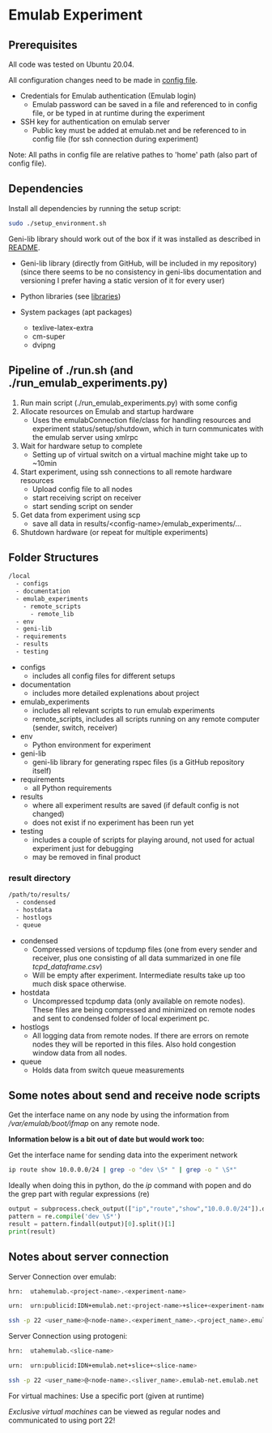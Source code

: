 # Emulab Experiment

## Prerequisites

All code was tested on Ubuntu 20.04.

All configuration changes need to be made in [config file](../emulab_experiments/emulab_config.yaml).

- Credentials for Emulab authentication (Emulab login)
  - Emulab password can be saved in a file and referenced to in config file, or be typed in at runtime during the experiment
- SSH key for authentication on emulab server
  - Public key must be added at emulab.net and be referenced to in config file (for ssh connection during experiment)

Note: All paths in config file are relative pathes to 'home' path (also part of config file).

## Dependencies

Install all dependencies by running the setup script:

~~~bash
sudo ./setup_environment.sh
~~~

Geni-lib library should work out of the box if it was installed as described in [README](../README.md).

- Geni-lib library (directly from GitHub, will be included in my repository) (since there seems to be no consistency in geni-libs documentation and versioning I prefer having a static version of it for every user)

- Python libraries (see [libraries](../requirements/requirements.txt))

- System packages (apt packages)
  - texlive-latex-extra
  - cm-super
  - dvipng

## Pipeline of ./run.sh (and ./run_emulab_experiments.py)

1. Run main script (./run_emulab_experiments.py) with some config
2. Allocate resources on Emulab and startup hardware
    - Uses the emulabConnection file/class for handling resources and experiment status/setup/shutdown, which in turn communicates with the emulab server using xmlrpc
3. Wait for hardware setup to complete
    - Setting up of virtual switch on a virtual machine might take up to ~10min
4. Start experiment, using ssh connections to all remote hardware resources
    - Upload config file to all nodes
    - start receiving script on receiver
    - start sending script on sender
5. Get data from experiment using scp
    - save all data in results/\<config-name\>/emulab_experiments/...
6. Shutdown hardware (or repeat for multiple experiments)

## Folder Structures

~~~bash
/local
  - configs
  - documentation
  - emulab_experiments
    - remote_scripts
      - remote_lib
  - env
  - geni-lib
  - requirements
  - results
  - testing
~~~

- configs
  - includes all config files for different setups
- documentation
  - includes more detailed explenations about project
- emulab_experiments
  - includes all relevant scripts to run emulab experiments
  - remote_scripts, includes all scripts running on any remote computer (sender, switch, receiver)
- env
  - Python environment for experiment
- geni-lib
  - geni-lib library for generating rspec files (is a GitHub repository itself)
- requirements
  - all Python requirements
- results
  - where all experiment results are saved (if default config is not changed)
  - does not exist if no experiment has been run yet
- testing
  - includes a couple of scripts for playing around, not used for actual experiment just for debugging
  - may be removed in final product

### result directory

~~~bash
/path/to/results/
  - condensed
  - hostdata
  - hostlogs
  - queue
~~~

- condensed
  - Compressed versions of tcpdump files (one from every sender and receiver, plus one consisting of all data summarized in one file *tcpd_dataframe.csv*)
  - Will be empty after experiment. Intermediate results take up too much disk space otherwise.
- hostdata
  - Uncompressed tcpdump data (only available on remote nodes). These files are being compressed and minimized on remote nodes and sent to condensed folder of local experiment pc.
- hostlogs
  - All logging data from remote nodes. If there are errors on remote nodes they will be reported in this files. Also hold congestion window data from all nodes.
- queue
  - Holds data from switch queue measurements

## Some notes about send and receive node scripts

Get the interface name on any node by using the information from */var/emulab/boot/ifmap* on any remote node.

**Information below is a bit out of date but would work too:**

Get the interface name for sending data into the experiment network

~~~bash
ip route show 10.0.0.0/24 | grep -o "dev \S* " | grep -o " \S*"
~~~

Ideally when doing this in python, do the *ip* command with popen and do the grep part with regular expressions (re)

~~~python
output = subprocess.check_output(["ip","route","show","10.0.0.0/24"]).decode("utf-8")
pattern = re.compile('dev \S*')
result = pattern.findall(output)[0].split()[1]
print(result)
~~~

## Notes about server connection

Server Connection over emulab:

~~~bash
hrn:  utahemulab.<project-name>.<experiment-name>

urn:  urn:publicid:IDN+emulab.net:<project-name>+slice+<experiment-name>

ssh -p 22 <user_name>@<node-name>.<experiment_name>.<project_name>.emulab.net
~~~

Server Connection using protogeni:

~~~bash
hrn:  utahemulab.<slice-name>

urn:  urn:publicid:IDN+emulab.net+slice+<slice-name>

ssh -p 22 <user_name>@<node-name>.<sliver_name>.emulab-net.emulab.net
~~~

For virtual machines: Use a specific port (given at runtime)

*Exclusive virtual machines* can be viewed as regular nodes and communicated to using port 22!
